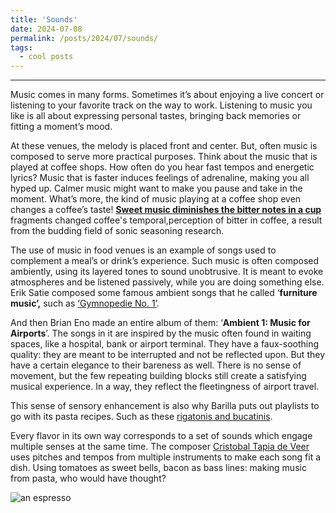 ```yaml
---
title: 'Sounds'
date: 2024-07-08
permalink: /posts/2024/07/sounds/
tags:
  - cool posts
---
```


-----

Music comes in many forms. Sometimes it’s about enjoying a live concert or listening to your favorite track on the way to work. Listening to music you like is all about expressing personal tastes, bringing back memories or fitting a moment’s mood.

At these venues, the melody is placed front and center. But, often music is composed to serve
more practical purposes. Think about the music that is played at coffee shops. How often do you
hear fast tempos and energetic lyrics? Music that is faster induces feelings of adrenaline, making you all hyped up. Calmer music might want to make you pause and take in the moment. What’s more, the kind of music playing at a coffee shop even changes a coffee’s taste! [**Sweet music diminishes the bitter notes in a cup**](https://www.sciencedirect.com/science/article/abs/pii/S0963996921006955#:~:text=Musical) fragments changed coffee's temporal,perception of bitter in coffee,  a result from the budding field of sonic seasoning research.

The use of music in food venues is an example of songs used to complement a meal’s or drink’s
experience. Such music is often composed ambiently, using its layered tones to sound unobtrusive. It is meant to evoke atmospheres and be listened passively, while you are doing something else. Erik Satie composed some famous ambient songs that he called ‘**furniture music’,** such as [‘Gymnopedie No. 1’](https://www.youtube.com/watch?v=S-Xm7s9eGxU).

And then Brian Eno made an entire album of them: ‘**Ambient 1: Music for Airports**’. The songs in it are inspired by the music often found in waiting spaces, like a hospital, bank or airport terminal. They have a faux-soothing quality: they are meant to be interrupted and not be reflected upon. But they have a certain elegance to their bareness as well. There is no sense of movement, but the few repeating building blocks still create a satisfying musical experience. In a way, they  reflect the fleetingness of airport travel.

This sense of sensory enhancement is also why Barilla puts out playlists to go with its pasta recipes. Such as these [rigatonis and bucatinis](https://open.spotify.com/playlist/55maOOKGYP3yXtR5x6bZ6t?si=e3dee73158a142a3).

Every flavor in its own way corresponds to a set of sounds which engage multiple senses at the same time. The composer [Cristobal Tapia de Veer](https://albronzosoundtrack.com/over) uses pitches and tempos from multiple instruments to make each song fit a dish. Using tomatoes as sweet bells, bacon as bass lines: making music from pasta, who would have thought?

![an espresso](/images/espresso.jpg)